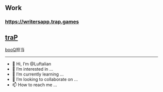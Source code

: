 ## Work
### https://writersapp.trap.games

## [**traP**](https://github.com/traPtitech)
[booQ](https://github.com/traPtitech/booQ)担当

------
- 👋 Hi, I’m @Luftalian
- 👀 I’m interested in ...
- 🌱 I’m currently learning ...
- 💞️ I’m looking to collaborate on ...
- 📫 How to reach me ...

<!---
Luftalian/Luftalian is a ✨ special ✨ repository because its `README.md` (this file) appears on your GitHub profile.
You can click the Preview link to take a look at your changes.
--->
